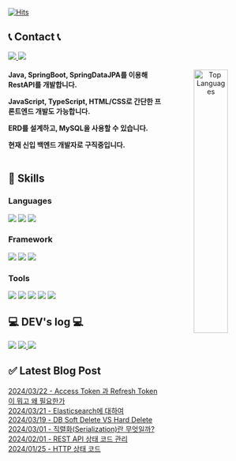 
[![Hits](https://hits.seeyoufarm.com/api/count/incr/badge.svg?url=https%3A%2F%2Fgithub.com%2Fehgur062300&count_bg=%23575554&title_bg=%23000000&icon=github.svg&icon_color=%23FFFFFF&title=Github&edge_flat=false)](https://hits.seeyoufarm.com)

## 📞 Contact 📞
<div>
  <a href="mailto:ehgur062300@gmail.com" target="_blank">
    <img src="https://img.shields.io/badge/ehgur062300@gmail.com-EA4335?style=flat-square&logo=Gmail&logoColor=black"/>
  </a>
  <a href="https://open.kakao.com/o/sRzRHFZf" target="_blank">
    <img src="https://img.shields.io/badge/KakaoTalk-FFCD00?style=flat-square&logo=KakaoTalk&logoColor=black"/>
  </a>
</div>
<br>
<div align="center">
  <img src="https://github-readme-stats.vercel.app/api/top-langs/?username=ehgur062300&hide=css&exclude_repo=ehgur062300.github.io&layout=compact&theme=tokyonight" alt="Top Languages" width="37%" align="right">
  <div align="left">
    <b>
      Java, SpringBoot, SpringDataJPA를 이용해 RestAPI를 개발합니다.
      <p></p>
      JavaScript, TypeScript, HTML/CSS로 간단한 프론트엔드 개발도 가능합니다.
      <p></p>
      ERD를 설계하고, MySQL을 사용할 수 있습니다.
      <p></p>
      현재 신입 백엔드 개발자로 구직중입니다.
    </b>
  </div>
<br>
</div>

## 🦾 Skills
### Languages
<div>
  <img src="https://img.shields.io/badge/Java-007396?style=flat-square&logo=java&logoColor=white">
  <img src="https://img.shields.io/badge/C++-00599C?style=flat-square&logo=cplusplus&logoColor=white">
  <img src="https://img.shields.io/badge/Python-3776AB?style=flat-square&logo=Python&logoColor=white">
</div>

### Framework
<div>
  <img src="https://img.shields.io/badge/Spring-6DB33F?style=flat-square&logo=spring&logoColor=white">
  <img src="https://img.shields.io/badge/Spring Boot-6DB33F?style=flat-square&logo=spring-boot&logoColor=white">
  <img src="https://img.shields.io/badge/Bootstrap-7952B3?style=flat-square&logo=bootstrap&logoColor=white">
</div>

### Tools
<div>
  <img src="https://img.shields.io/badge/oracle-F80000?style=flat-square&logo=oracle&logoColor=white">
  <img src="https://img.shields.io/badge/Amazon AWS-232F3E?style=flat-square&logo=amazon aws&logoColor=white">
  <img src="https://img.shields.io/badge/IntelliJ IDEA-000000?style=flat-square&logo=intellij-idea&logoColor=white">
  <img src="https://img.shields.io/badge/Git-F05032?style=flat-square&logo=git&logoColor=white">
  <img src="https://img.shields.io/badge/GitHub-181717?style=flat-square&logo=github&logoColor=white">
</div>

## 💻 DEV's log 💻
<a href="#"><img src="https://img.shields.io/badge/Portfolio-FFC0CB?style=flat-square"></a>
<a href="https://velog.io/@ehgur062300/posts" target="_blank">
  <img src="https://img.shields.io/badge/Velog-20C997?style=flat-square&logo=Velog&logoColor=white"/>
</a>
<a href="https://backend-repository.tistory.com/" target="_blank">
  <img src="https://img.shields.io/badge/Tistory-f54?style=flat-square&logo=Tistory&logoColor=white"/>
</a>


## ✅ Latest Blog Post

[2024/03/22 - Access Token 과 Refresh Token 이 뭐고 왜 필요한가](https://backend-repository.tistory.com/31) <br/>
[2024/03/21 - Elasticsearch에 대하여](https://backend-repository.tistory.com/30) <br/>
[2024/03/19 - DB Soft Delete VS Hard Delete](https://backend-repository.tistory.com/29) <br/>
[2024/03/01 - 직렬화(Serialization)란 무엇일까?](https://backend-repository.tistory.com/28) <br/>
[2024/02/01 - REST API 상태 코드 관리](https://backend-repository.tistory.com/27) <br/>
[2024/01/25 - HTTP 상태 코드](https://backend-repository.tistory.com/26) <br/>
